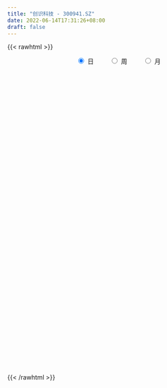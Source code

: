 ```yaml
---
title: "创识科技 - 300941.SZ"
date: 2022-06-14T17:31:26+08:00
draft: false
---
```

{{< rawhtml >}}
    <div style="text-align: center">
        <label style="padding: 1rem;"><input style="margin-right: .5rem" type="radio" name="period" value="D" checked onclick="period_change(this)">日</label>
        <label style="padding: 1rem;"><input style="margin-right: .5rem" type="radio" name="period" value="W" onclick="period_change(this)">周</label>
        <label style="padding: 1rem;"><input style="margin-right: .5rem" type="radio" name="period" value="M" onclick="period_change(this)">月</label>
    </div>
    <div id="chart" style="height: 700px;"></div> 
    <script type="text/javascript">
        const D_v = [217344.82,137489.21,182847.95,128423.47,142949.94,108726.5,95949.16,76018.41,79498.37,49048.73,64759.43,64182.97,59334.69,80464.3,102961.72,71775.09,48672.83,58876.86,46126.7,47158.89,51220.61,60587.78,45307.69,68316.44,65431.07,167919.44,129124.09,147427.22,134908.75,132706.5,107357.96,101933.13,80580.49,103938.69,89015.44,80880.32,88880.71,52003.9,75904.33,108427.84,83731.49,112549.67,99845.75,83237.36,62658.0,73821.1,86837.79,59964.25,58219.35,63751.26,101665.36,58783.24,61161.06,59823.22,87236.61,74049.4,82413.17,44775.89,47495.85,42200.69,57824.21,49708.4,47130.89,37412.9,49221.04,35198.16,40211.46,42888.97,39424.13,48589.49,28797.05,38487.11,32413.0,32586.43,40688.3,24073.49,26022.92,22235.07,40093.52,44113.48,31278.6,38757.51,24496.28,39388.54,30250.22,42390.9,41070.51,35953.32,22884.12,14209.8,20697.14,35014.24,26687.58,18000.96,16930.52,14877.82,25774.41,46154.28,23414.72,21938.97,25513.48,40938.15,30799.92,20244.82,17132.7,22499.37,17933.86,25555.21,25905.9,18449.44,17604.77,21166.31,15189.0,17373.44,19935.4,18098.6,16569.9,25177.12,18530.82,26957.54,20080.55,22881.08,31632.28,25513.48,20657.17,19659.18,81336.1,127740.83,79991.51,56128.12,88677.55,55499.64,43876.88,66112.8,31782.33,28299.84,59316.26,49073.09,37918.45,26550.15,31899.35,31052.48,21100.33,51154.89,44207.82,48776.66,34296.51,23110.07,20678.62,15056.96,16142.22,17412.7,24486.89,10941.33,12432.86,14448.11,13734.75,19012.21,13789.81,24856.89,13752.41,18625.21,11523.21,10482.05,41882.51,28025.72,16790.9,11672.76,10652.08,19835.89,10380.34,10623.35,10355.54,23346.99,10116.75,15475.2,19898.52,13609.76,22153.83,37119.27,30238.55,29576.18,28556.41,19786.23,20845.14,22028.41,18660.37,17627.15,47508.98,41963.36,24984.32,148836.64,112586.65,108387.48,72639.82,60061.98,43715.35,33757.27,65920.42,38389.66,49450.68,31305.4,39585.35,87577.47,64532.59,46082.6,151902.63,98788.46,83984.04,62905.75,47141.05,43300.15,39165.68,62357.06,41712.25,38229.61,47948.73,61215.59,49607.6,45236.58,74990.37,50696.95,52362.26,34936.35,49532.15,36132.43,78950.53,90626.97,49012.56,57287.83,41252.63,48681.7,44234.51,33569.66,31044.4,23351.4,22574.8,22208.73,78888.72,126664.11,142455.21,79080.97,59613.46,70479.4,72883.52,55756.28,70214.62,54004.21,63286.06,88135.77,32700.07,51313.88,39718.67,48704.8,41747.13,25803.87,21371.59,30444.63,30839.29,34659.82,43017.97,28909.7,29952.7,32655.48,44770.68,27862.84,30764.8,39146.43,29988.8,26657.14,61414.96,40686.03,33110.9,43919.35,99658.68,64419.31,59706.8,39333.66,32644.96,36389.5,24850.06,35206.14,18664.13,25410.33,16315.1,16891.75,18858.35,28460.65,25684.16,33327.36,25148.14,30207.39,21462.06,21479.79,23669.78,33814.6,19817.99,26937.81,30661.71,18643.69,14263.38,25222.41,19553.3,26371.99,18974.0,17760.0,24075.42,24860.6,14688.94,14529.02,13417.0,10139.31,16138.27,29289.73,23101.0,22573.2,18296.16,17419.48,64835.7,53341.2,66457.3,53274.7]
const D_histogram = [0.0,-0.6994415954,-0.0210594654,-0.1783245263,-0.2750711977,-0.6064325659,-0.7074379172,-0.8473299565,-1.1395387875,-1.2131875633,-1.1400303572,-1.0028980864,-0.8803481548,-0.5703302883,-0.1852044982,-0.2277892716,-0.2395892379,-0.2896414881,-0.3520892593,-0.2963384671,-0.1706647684,0.0602829336,0.1605372358,0.3245019172,0.4648191108,1.181785481,1.3641114218,1.5936995252,2.0248668167,2.2552194353,2.1050880318,2.0941585157,1.7240215681,1.6266756965,1.4853636145,1.2113885273,0.6297387096,0.2372117552,0.0713279815,0.3259818114,0.3585155753,0.543505612,0.709731429,0.5545598998,0.2801179776,0.1935568261,0.3322368406,0.1892517691,0.0950450593,-0.0085388386,-0.8432629261,-1.4517571224,-1.7358288829,-1.7485715283,-1.5489445806,-1.2429263783,-1.2995244661,-1.3285856863,-1.4149696817,-1.3891302277,-1.2285984174,-1.0524386532,-1.0239291422,-1.0450050654,-0.9034969273,-0.7241553382,-0.5269368311,-0.3250982359,-0.1053147181,-0.1223285849,-0.0664208182,0.0260316585,0.0043812441,0.0246574012,-0.1034908333,-0.1339201104,-0.1401294292,-0.1554021502,-0.0214002519,0.0926127616,0.2013110052,0.08673191,0.0447848812,0.153205522,0.26241073,0.3428105261,0.4588718739,0.4248674528,0.3410149355,0.3016510028,0.2724023526,0.3237964814,0.2225544913,0.138933193,0.0602122866,0.0421591325,-0.0633773372,0.060175206,0.063517139,0.1079797572,0.1718100527,0.2765889624,0.1947795301,0.1357964076,0.1213444545,0.0338147169,-0.0222552406,-0.1187963006,-0.3017426313,-0.4858101954,-0.6106845403,-0.8302804127,-0.8909872472,-0.8264707658,-0.6313582648,-0.502940519,-0.3549027741,-0.3049036971,-0.3112595119,-0.2408521403,-0.1471710164,-0.0211416598,0.1358352304,0.1460412217,0.2235685208,0.1951281006,0.6833324185,0.9308649898,0.8797107363,0.8424093836,1.0837748559,1.0679510317,0.9837715161,0.5411066265,0.1790724105,-0.0002583303,0.1172731992,0.2038454716,0.1945344313,0.2164295642,0.2402886402,0.2610275724,0.2143110915,0.2683123983,0.3386032758,0.251274412,0.1125537775,-0.0564682044,-0.1321087543,-0.2260017596,-0.2422967805,-0.2289700852,-0.370837856,-0.4319413682,-0.5250278018,-0.4655200192,-0.3436982752,-0.2037383262,-0.1945757197,-0.0498129617,0.0052638961,0.0267552172,0.0202645937,0.0271619702,0.1486027048,0.1341065365,0.0635799569,0.0374298293,-0.0132273129,-0.1805820902,-0.2976624691,-0.3049400656,-0.2480624715,-0.1540280562,-0.0642572026,0.0265781481,0.1190019785,0.1441257106,0.2396551439,0.2907965104,0.3803338513,0.4705075459,0.5578333654,0.5315876911,0.5389828192,0.4375737305,0.41268584,0.3748590666,0.4691735215,0.5152154563,0.4540229228,0.8804518743,0.8970063885,0.9166760468,0.8247732527,0.5388797272,0.2830015183,0.1097590004,0.1113760469,0.095255913,-0.0219746879,-0.110230018,-0.0835490472,0.075866669,0.0661647255,0.071436283,0.4666452324,0.5177774449,0.4853200938,0.2874703075,0.1737234388,-0.105104326,-0.1643061158,-0.2061789247,-0.2766449568,-0.287956055,-0.2239264849,-0.0619141681,-0.0459511135,0.0009071064,-0.0884910286,-0.2864836923,-0.6193667957,-0.7364987715,-0.7329194213,-0.7683458624,-0.495951081,-0.2945723513,-0.1680119752,-0.1328884628,-0.3308363803,-0.3076355905,-0.5356258846,-0.8064153707,-1.0918264048,-1.1826041525,-1.2243456695,-1.1506014568,-0.5232548275,-0.236660456,0.1562772068,0.3575124459,0.4106358003,0.4629312544,0.4292246588,0.4087726806,0.4497375517,0.3358481867,0.1301039894,-0.2758865129,-0.5059546582,-0.548726689,-0.5165610222,-0.4232566259,-0.4066008766,-0.4104918152,-0.4012325675,-0.4649885423,-0.507565737,-0.4275423489,-0.2847447961,-0.2804696449,-0.3689842811,-0.3231909302,-0.181478171,-0.0747285528,0.0659461335,0.1527129675,0.1842022868,0.1343018098,0.192050826,0.230206298,0.2293053441,0.3227882067,0.5399922215,0.5681310106,0.6000800329,0.5043775603,0.3663562687,0.0875952807,-0.0658540469,-0.3144466335,-0.4264063313,-0.5652252342,-0.591698203,-0.5526766797,-0.5238063428,-0.5686266901,-0.6413112961,-0.7332086972,-0.7987509296,-0.6950991024,-0.6302860822,-0.4686094386,-0.2791549192,-0.1122175124,0.0455129456,0.217180214,0.336396418,0.4329518542,0.4850048677,0.5474501537,0.5544519826,0.5557046496,0.5290472643,0.5329512651,0.5782037285,0.4580586232,0.4201037116,0.3785366348,0.351976192,0.3226482013,0.3249346149,0.3646829979,0.4262733087,0.4928862511,0.4961287999,0.4787729084,-0.2089970195,-0.6263080407,-0.8074010313,-0.8635652511]
const D_fast = [0.0,-0.8743019943,-0.2011847306,-0.4030309232,-0.5685453939,-1.0515149036,-1.3293797342,-1.6811042626,-2.2581977905,-2.6351434571,-2.8469938403,-2.9605860911,-3.0581231982,-2.8906879038,-2.5518632383,-2.6513953296,-2.7230926053,-2.8455552276,-2.9960253136,-3.0143591382,-2.9313516316,-2.6853331962,-2.544944585,-2.2998544243,-2.0433324531,-1.0309197126,-0.5075659164,0.1204470683,1.0578310641,1.8519885415,2.2281291459,2.7407392587,2.8016077032,3.1109307556,3.3409595773,3.3698316219,2.9456164816,2.612392466,2.4643406877,2.8004899704,2.9226526281,3.2435190679,3.5871777422,3.5706461879,3.3662337601,3.3280618151,3.5498010397,3.4541289105,3.3836834655,3.277964858,2.2324250389,1.260991562,0.5429625808,0.0930770533,-0.0945321441,-0.0992455364,-0.4807247408,-0.8419323825,-1.2820587983,-1.6035019013,-1.7501196953,-1.8370695945,-2.064542369,-2.3468695586,-2.4312356523,-2.4329328978,-2.3674485984,-2.2468845621,-2.0534297239,-2.101025737,-2.0617231747,-1.9627627835,-1.9833178869,-1.9568773794,-2.1108983222,-2.174807627,-2.2160493031,-2.2701725616,-2.1415207263,-2.0043545223,-1.8453285275,-1.9382246452,-1.9689754537,-1.8222534324,-1.6474455418,-1.4813431143,-1.2505637979,-1.1783513558,-1.1769501393,-1.1409013213,-1.1020493834,-0.9697061341,-1.0153095015,-1.0641975015,-1.1278653362,-1.1353787072,-1.2567595112,-1.1181631666,-1.0989419488,-1.0274843913,-0.9207015826,-0.7467754323,-0.779889982,-0.8049240027,-0.7890398422,-0.8681159006,-0.9297496682,-1.0559898034,-1.3143717919,-1.6198919049,-1.8974373848,-2.3246033604,-2.6080570067,-2.7501582167,-2.7128852819,-2.7102026659,-2.6508906145,-2.6771174618,-2.7612881545,-2.751093818,-2.6942054482,-2.5734615066,-2.3825258087,-2.335809512,-2.2023900828,-2.1820484778,-1.5230110553,-1.0427622365,-0.8739888059,-0.7006878127,-0.1883786264,0.0627853073,0.2245486707,-0.0828395622,-0.4001056756,-0.579500999,-0.4326511697,-0.2951175294,-0.2557949619,-0.1797924379,-0.0958612019,-0.0098653765,-0.0030040845,0.1180753218,0.2730170183,0.2485067575,0.1379245673,-0.0452144656,-0.1538822041,-0.3042756493,-0.3811448653,-0.4250606914,-0.6596379261,-0.8287267804,-1.0530701645,-1.1099423866,-1.0740452115,-0.985019844,-1.0245011675,-0.8921916498,-0.835798818,-0.8076186926,-0.8090431677,-0.7953552986,-0.6367638879,-0.617733422,-0.6723650123,-0.6891576827,-0.7431216531,-0.955621953,-1.1471179491,-1.2306305621,-1.2357685857,-1.1802411845,-1.1065346316,-1.0090547439,-0.8868804189,-0.8257252591,-0.6702820399,-0.5464415457,-0.361820742,-0.1540201609,0.0727639999,0.1794152484,0.3215560813,0.3295404252,0.4078239947,0.4637119879,0.6753198232,0.8501656221,0.9024788193,1.5490207394,1.7898268507,2.0386655207,2.1529560398,2.001782446,1.8166546168,1.6708518489,1.7003129072,1.7080067516,1.5852824787,1.469469644,1.4752633531,1.6536457365,1.6604849744,1.6836156027,2.1954858602,2.3760624338,2.4649351063,2.3389528968,2.2686368878,1.9635330415,1.8632547227,1.7698371827,1.6302099113,1.5469097995,1.5549577483,1.7014915231,1.7059667993,1.7530517958,1.6415309036,1.3719173169,0.8841925145,0.5829358458,0.4032853408,0.1757724341,0.3241794452,0.4519150871,0.5364724693,0.538373866,0.2577168535,0.2040087457,-0.1578880196,-0.6302813483,-1.1886489837,-1.5750777694,-1.9229057039,-2.1368118553,-1.6402789329,-1.4128496754,-0.9808427109,-0.6902293603,-0.5344470558,-0.3664187882,-0.2928192191,-0.2110780271,-0.0576787681,-0.0876060864,-0.2608242863,-0.7357864169,-1.0923432267,-1.2722969298,-1.3692715185,-1.3817812787,-1.4667757486,-1.573289641,-1.6643385351,-1.8443416455,-2.0138102745,-2.0406724735,-1.9690611198,-2.0349033798,-2.2156640863,-2.2506684679,-2.1543252515,-2.0662577715,-1.9090965518,-1.784151476,-1.706611585,-1.7229366095,-1.6171748868,-1.5214678404,-1.4650424582,-1.2908625439,-0.9386604738,-0.768488932,-0.5865199014,-0.556127984,-0.6025602084,-0.8594223762,-1.0293352156,-1.3565394605,-1.5751007412,-1.8552259527,-2.0296234722,-2.1287711188,-2.2308523677,-2.4178293875,-2.6508418174,-2.9260413928,-3.1912713577,-3.2613943061,-3.3541528064,-3.3096285225,-3.1899627329,-3.0510797041,-2.8819710098,-2.6560086879,-2.4526933794,-2.2478999796,-2.0745957492,-1.8752879248,-1.7296731002,-1.5894942708,-1.48388984,-1.3467480229,-1.1569446275,-1.1625750769,-1.0955040606,-1.0424369787,-0.9810033736,-0.929669314,-0.8461492466,-0.7152301141,-0.5470714762,-0.357236971,-0.2299622222,-0.1276248866,-0.8676440694,-1.4415321008,-1.8244753492,-2.0965308818]
const D_slow = [0.0,-0.1748603989,-0.1801252652,-0.2247063968,-0.2934741962,-0.4450823377,-0.621941817,-0.8337743061,-1.118659003,-1.4219558938,-1.7069634831,-1.9576880047,-2.1777750434,-2.3203576155,-2.36665874,-2.4236060579,-2.4835033674,-2.5559137395,-2.6439360543,-2.7180206711,-2.7606868632,-2.7456161298,-2.7054818208,-2.6243563415,-2.5081515638,-2.2127051936,-1.8716773381,-1.4732524569,-0.9670357527,-0.4032308938,0.1230411141,0.646580743,1.0775861351,1.4842550592,1.8555959628,2.1584430946,2.315877772,2.3751807108,2.3930127062,2.474508159,2.5641370529,2.7000134559,2.8774463131,3.0160862881,3.0861157825,3.134504989,3.2175641991,3.2648771414,3.2886384062,3.2865036966,3.075687965,2.7127486844,2.2787914637,1.8416485816,1.4544124365,1.1436808419,0.8187997254,0.4866533038,0.1329108834,-0.2143716736,-0.5215212779,-0.7846309412,-1.0406132268,-1.3018644931,-1.527738725,-1.7087775595,-1.8405117673,-1.9217863263,-1.9481150058,-1.978697152,-1.9953023566,-1.988794442,-1.9876991309,-1.9815347806,-2.0074074889,-2.0408875166,-2.0759198739,-2.1147704114,-2.1201204744,-2.096967284,-2.0466395327,-2.0249565552,-2.0137603349,-1.9754589544,-1.9098562719,-1.8241536404,-1.7094356719,-1.6032188087,-1.5179650748,-1.4425523241,-1.3744517359,-1.2935026156,-1.2378639928,-1.2031306945,-1.1880776229,-1.1775378397,-1.193382174,-1.1783383725,-1.1624590878,-1.1354641485,-1.0925116353,-1.0233643947,-0.9746695122,-0.9407204103,-0.9103842967,-0.9019306174,-0.9074944276,-0.9371935028,-1.0126291606,-1.1340817094,-1.2867528445,-1.4943229477,-1.7170697595,-1.9236874509,-2.0815270171,-2.2072621469,-2.2959878404,-2.3722137647,-2.4500286427,-2.5102416777,-2.5470344318,-2.5523198468,-2.5183610392,-2.4818507337,-2.4259586036,-2.3771765784,-2.2063434738,-1.9736272263,-1.7536995422,-1.5430971963,-1.2721534823,-1.0051657244,-0.7592228454,-0.6239461888,-0.5791780861,-0.5792426687,-0.5499243689,-0.498963001,-0.4503293932,-0.3962220021,-0.3361498421,-0.270892949,-0.2173151761,-0.1502370765,-0.0655862575,-0.0027676545,0.0253707899,0.0112537388,-0.0217734498,-0.0782738897,-0.1388480848,-0.1960906061,-0.2888000701,-0.3967854122,-0.5280423626,-0.6444223674,-0.7303469362,-0.7812815178,-0.8299254477,-0.8423786881,-0.8410627141,-0.8343739098,-0.8293077614,-0.8225172688,-0.7853665926,-0.7518399585,-0.7359449693,-0.726587512,-0.7298943402,-0.7750398627,-0.84945548,-0.9256904964,-0.9877061143,-1.0262131283,-1.042277429,-1.035632892,-1.0058823973,-0.9698509697,-0.9099371837,-0.8372380561,-0.7421545933,-0.6245277068,-0.4850693655,-0.3521724427,-0.2174267379,-0.1080333053,-0.0048618453,0.0888529214,0.2061463017,0.3349501658,0.4484558965,0.6685688651,0.8928204622,1.1219894739,1.3281827871,1.4629027189,1.5336530985,1.5610928485,1.5889368603,1.6127508385,1.6072571666,1.579699662,1.5588124003,1.5777790675,1.5943202489,1.6121793197,1.7288406278,1.858284989,1.9796150124,2.0514825893,2.094913449,2.0686373675,2.0275608385,1.9760161074,1.9068548682,1.8348658544,1.7788842332,1.7634056912,1.7519179128,1.7521446894,1.7300219322,1.6584010092,1.5035593102,1.3194346174,1.136204762,0.9441182964,0.8201305262,0.7464874384,0.7044844446,0.6712623289,0.5885532338,0.5116443362,0.377737865,0.1761340223,-0.0968225789,-0.392473617,-0.6985600344,-0.9862103986,-1.1170241054,-1.1761892194,-1.1371199177,-1.0477418062,-0.9450828562,-0.8293500426,-0.7220438779,-0.6198507077,-0.5074163198,-0.4234542731,-0.3909282757,-0.459899904,-0.5863885685,-0.7235702408,-0.8527104963,-0.9585246528,-1.0601748719,-1.1627978257,-1.2631059676,-1.3793531032,-1.5062445374,-1.6131301247,-1.6843163237,-1.7544337349,-1.8466798052,-1.9274775377,-1.9728470805,-1.9915292187,-1.9750426853,-1.9368644435,-1.8908138718,-1.8572384193,-1.8092257128,-1.7516741383,-1.6943478023,-1.6136507506,-1.4786526952,-1.3366199426,-1.1865999344,-1.0605055443,-0.9689164771,-0.9470176569,-0.9634811687,-1.042092827,-1.1486944099,-1.2900007184,-1.4379252692,-1.5760944391,-1.7070460248,-1.8492026974,-2.0095305214,-2.1928326957,-2.3925204281,-2.5662952037,-2.7238667242,-2.8410190839,-2.9108078137,-2.9388621918,-2.9274839554,-2.8731889019,-2.7890897974,-2.6808518338,-2.5596006169,-2.4227380785,-2.2841250828,-2.1451989204,-2.0129371043,-1.8796992881,-1.7351483559,-1.6206337001,-1.5156077722,-1.4209736135,-1.3329795655,-1.2523175152,-1.1710838615,-1.079913112,-0.9733447848,-0.8501232221,-0.7260910221,-0.606397795,-0.6586470499,-0.8152240601,-1.0170743179,-1.2329656307]
const D_data = [['2021-02-09', 90.0, 59.56, 58.33, 92.0],['2021-02-10', 54.18, 48.6, 48.52, 58.64],['2021-02-18', 55.0, 65.5, 54.0, 75.0],['2021-02-19', 60.0, 56.33, 54.4, 61.0],['2021-02-22', 59.0, 56.18, 56.0, 66.33],['2021-02-23', 50.2, 51.67, 49.11, 52.88],['2021-02-24', 50.0, 52.78, 49.54, 55.88],['2021-02-25', 51.9, 50.91, 50.9, 54.28],['2021-02-26', 48.85, 46.89, 46.6, 49.34],['2021-03-01', 46.99, 47.51, 46.0, 47.94],['2021-03-02', 48.5, 48.18, 46.61, 48.88],['2021-03-03', 47.37, 48.43, 46.16, 49.77],['2021-03-04', 47.9, 47.9, 47.2, 49.36],['2021-03-05', 47.0, 50.52, 47.0, 51.69],['2021-03-08', 50.43, 52.71, 50.0, 58.0],['2021-03-09', 51.85, 47.77, 47.44, 51.89],['2021-03-10', 48.85, 47.47, 47.31, 49.58],['2021-03-11', 47.5, 46.25, 44.6, 47.5],['2021-03-12', 46.26, 45.16, 44.8, 46.95],['2021-03-15', 45.54, 45.98, 45.33, 47.55],['2021-03-16', 45.07, 46.77, 44.38, 46.89],['2021-03-17', 46.04, 48.62, 45.67, 49.13],['2021-03-18', 48.29, 47.58, 47.08, 48.69],['2021-03-19', 47.12, 48.91, 47.1, 51.46],['2021-03-22', 47.5, 49.39, 46.7, 49.97],['2021-03-23', 49.11, 59.27, 49.11, 59.27],['2021-03-24', 55.5, 55.74, 54.55, 58.5],['2021-03-25', 54.54, 58.4, 54.28, 65.68],['2021-03-26', 56.6, 64.0, 56.6, 66.33],['2021-03-29', 68.0, 64.9, 64.0, 71.47],['2021-03-30', 64.51, 62.08, 60.88, 66.74],['2021-03-31', 61.03, 65.13, 60.51, 67.89],['2021-04-01', 63.5, 61.25, 60.16, 63.5],['2021-04-02', 63.32, 64.93, 61.21, 68.5],['2021-04-06', 65.01, 65.22, 63.98, 68.53],['2021-04-07', 63.5, 63.8, 61.02, 64.08],['2021-04-08', 63.01, 58.68, 58.6, 63.03],['2021-04-09', 58.32, 59.09, 57.53, 60.43],['2021-04-12', 60.01, 60.88, 58.88, 63.98],['2021-04-13', 59.5, 66.9, 58.9, 67.0],['2021-04-14', 67.77, 65.53, 64.03, 67.83],['2021-04-15', 64.41, 68.77, 64.4, 75.5],['2021-04-16', 67.8, 70.39, 67.61, 73.88],['2021-04-19', 67.8, 67.32, 64.7, 69.2],['2021-04-20', 66.66, 65.43, 64.8, 67.4],['2021-04-21', 65.4, 67.44, 65.02, 69.67],['2021-04-22', 66.51, 71.07, 65.67, 74.0],['2021-04-23', 69.5, 68.2, 67.42, 69.98],['2021-04-26', 67.59, 68.75, 65.3, 70.39],['2021-04-27', 68.16, 68.6, 66.4, 72.31],['2021-04-28', 66.0, 57.0, 57.0, 66.92],['2021-04-29', 56.98, 55.41, 55.3, 58.9],['2021-04-30', 54.63, 56.13, 52.9, 56.67],['2021-05-06', 56.15, 57.62, 55.07, 58.87],['2021-05-07', 57.68, 59.7, 56.08, 62.5],['2021-05-10', 60.99, 61.47, 60.38, 63.0],['2021-05-11', 61.0, 56.72, 56.15, 63.6],['2021-05-12', 54.03, 55.87, 54.01, 56.54],['2021-05-13', 55.06, 53.78, 53.68, 56.95],['2021-05-14', 53.46, 53.89, 52.5, 54.8],['2021-05-17', 53.0, 54.98, 51.43, 55.69],['2021-05-18', 54.28, 55.08, 53.8, 56.33],['2021-05-19', 54.9, 52.82, 52.75, 55.84],['2021-05-20', 51.5, 51.22, 51.2, 53.1],['2021-05-21', 51.7, 52.6, 51.58, 54.95],['2021-05-24', 52.0, 53.06, 51.53, 54.0],['2021-05-25', 53.12, 53.55, 51.84, 53.85],['2021-05-26', 53.58, 54.08, 52.89, 55.17],['2021-05-27', 54.2, 55.0, 53.55, 55.12],['2021-05-28', 54.8, 52.21, 52.0, 54.8],['2021-05-31', 51.6, 52.87, 51.6, 53.34],['2021-06-01', 52.69, 53.43, 52.53, 54.95],['2021-06-02', 53.34, 51.92, 51.6, 53.76],['2021-06-03', 51.98, 52.17, 51.96, 53.68],['2021-06-04', 51.78, 49.7, 49.56, 51.8],['2021-06-07', 49.57, 50.11, 49.23, 50.8],['2021-06-08', 50.5, 49.91, 49.7, 51.3],['2021-06-09', 50.01, 49.32, 49.0, 50.4],['2021-06-10', 49.45, 51.14, 49.45, 51.46],['2021-06-11', 50.72, 51.29, 50.49, 53.16],['2021-06-15', 51.61, 51.65, 51.51, 52.98],['2021-06-16', 51.65, 48.66, 48.27, 51.99],['2021-06-17', 48.4, 48.91, 47.87, 49.19],['2021-06-18', 49.2, 50.77, 48.32, 51.99],['2021-06-21', 50.47, 51.26, 50.05, 51.66],['2021-06-22', 50.89, 51.39, 50.89, 53.79],['2021-06-23', 51.1, 52.44, 50.08, 52.48],['2021-06-24', 52.3, 50.9, 50.81, 53.18],['2021-06-25', 50.66, 50.04, 49.7, 51.13],['2021-06-28', 50.04, 50.31, 49.58, 50.6],['2021-06-29', 50.2, 50.28, 50.06, 51.45],['2021-06-30', 50.0, 51.4, 49.03, 51.99],['2021-07-01', 51.1, 49.39, 49.38, 51.6],['2021-07-02', 49.35, 49.08, 48.6, 49.65],['2021-07-05', 48.65, 48.61, 48.03, 49.48],['2021-07-06', 48.5, 48.98, 48.44, 49.25],['2021-07-07', 48.43, 47.37, 46.41, 48.68],['2021-07-08', 47.27, 50.12, 46.91, 51.65],['2021-07-09', 48.8, 48.84, 48.66, 49.67],['2021-07-12', 49.08, 49.39, 48.6, 50.18],['2021-07-13', 49.39, 49.88, 49.35, 50.99],['2021-07-14', 50.15, 50.88, 50.07, 52.18],['2021-07-15', 50.36, 48.65, 48.02, 50.36],['2021-07-16', 49.0, 48.55, 48.5, 50.53],['2021-07-19', 49.49, 48.88, 48.27, 49.88],['2021-07-20', 48.0, 47.62, 47.01, 48.38],['2021-07-21', 47.5, 47.5, 47.2, 47.98],['2021-07-22', 47.2, 46.39, 46.38, 47.67],['2021-07-23', 46.42, 44.24, 44.18, 46.5],['2021-07-26', 44.5, 42.76, 42.3, 44.76],['2021-07-27', 43.1, 42.05, 42.0, 43.7],['2021-07-28', 41.72, 39.15, 38.01, 42.3],['2021-07-29', 39.5, 39.46, 39.38, 40.28],['2021-07-30', 39.05, 40.09, 38.76, 40.5],['2021-08-02', 39.8, 41.56, 39.33, 41.65],['2021-08-03', 41.4, 40.84, 40.7, 41.97],['2021-08-04', 40.63, 41.17, 40.31, 41.24],['2021-08-05', 41.29, 39.88, 39.75, 42.35],['2021-08-06', 39.4, 38.7, 38.66, 39.78],['2021-08-09', 37.99, 39.26, 36.57, 39.55],['2021-08-10', 39.13, 39.48, 38.9, 39.89],['2021-08-11', 39.2, 40.05, 38.9, 40.44],['2021-08-12', 40.0, 40.89, 39.91, 42.05],['2021-08-13', 40.67, 39.26, 39.08, 40.85],['2021-08-16', 39.3, 40.14, 38.87, 40.64],['2021-08-17', 40.09, 38.77, 38.72, 40.09],['2021-08-18', 39.11, 46.52, 38.11, 46.52],['2021-08-19', 47.88, 45.85, 45.8, 52.88],['2021-08-20', 44.98, 43.1, 42.26, 46.38],['2021-08-23', 43.61, 43.49, 42.8, 44.87],['2021-08-24', 43.03, 48.11, 42.6, 48.88],['2021-08-25', 46.05, 46.2, 45.31, 47.37],['2021-08-26', 46.0, 45.77, 45.22, 47.6],['2021-08-27', 43.03, 40.36, 40.32, 43.48],['2021-08-30', 40.5, 39.39, 39.23, 40.97],['2021-08-31', 39.22, 40.2, 39.22, 40.4],['2021-09-01', 40.0, 43.72, 39.38, 46.97],['2021-09-02', 43.5, 43.94, 42.25, 45.32],['2021-09-03', 44.08, 43.04, 43.0, 45.85],['2021-09-06', 43.05, 43.57, 43.05, 44.7],['2021-09-07', 43.18, 43.85, 43.11, 45.35],['2021-09-08', 43.08, 44.09, 43.01, 44.58],['2021-09-09', 43.71, 43.33, 43.15, 44.44],['2021-09-10', 43.33, 44.78, 42.68, 47.9],['2021-09-13', 44.0, 45.55, 43.5, 46.41],['2021-09-14', 45.55, 43.76, 43.6, 47.28],['2021-09-15', 42.8, 42.65, 41.76, 43.39],['2021-09-16', 42.43, 41.46, 41.35, 43.17],['2021-09-17', 41.6, 41.89, 40.7, 42.89],['2021-09-22', 41.18, 41.05, 40.74, 41.7],['2021-09-23', 41.49, 41.52, 41.09, 42.08],['2021-09-24', 41.53, 41.67, 41.39, 42.66],['2021-09-27', 41.98, 39.1, 38.86, 42.0],['2021-09-28', 38.85, 39.19, 38.6, 39.79],['2021-09-29', 38.21, 37.92, 37.85, 38.9],['2021-09-30', 38.5, 39.26, 38.3, 40.39],['2021-10-08', 39.8, 40.11, 39.66, 40.53],['2021-10-11', 40.2, 40.72, 39.6, 41.88],['2021-10-12', 40.0, 39.21, 38.8, 40.03],['2021-10-13', 39.25, 41.11, 39.01, 41.48],['2021-10-14', 40.95, 40.39, 40.09, 41.0],['2021-10-15', 40.38, 40.07, 40.02, 41.67],['2021-10-18', 39.91, 39.66, 39.0, 39.95],['2021-10-19', 39.52, 39.73, 39.52, 40.18],['2021-10-20', 40.48, 41.47, 40.28, 44.94],['2021-10-21', 40.45, 40.06, 39.95, 41.8],['2021-10-22', 39.69, 39.1, 39.06, 39.95],['2021-10-25', 39.11, 39.33, 38.3, 39.74],['2021-10-26', 39.1, 38.72, 38.65, 39.47],['2021-10-27', 37.91, 36.48, 36.48, 37.91],['2021-10-28', 36.59, 36.03, 35.71, 37.08],['2021-10-29', 36.69, 36.7, 36.03, 37.34],['2021-11-01', 36.61, 37.28, 36.3, 37.33],['2021-11-02', 38.74, 37.85, 37.56, 39.33],['2021-11-03', 37.51, 38.06, 37.0, 38.5],['2021-11-04', 38.01, 38.4, 38.01, 39.03],['2021-11-05', 38.31, 38.83, 38.0, 39.88],['2021-11-08', 38.35, 38.27, 37.83, 38.68],['2021-11-09', 38.39, 39.5, 38.39, 39.95],['2021-11-10', 41.26, 39.43, 39.29, 42.72],['2021-11-11', 38.83, 40.45, 38.83, 40.88],['2021-11-12', 40.45, 41.19, 40.04, 41.66],['2021-11-15', 41.4, 41.97, 40.9, 42.45],['2021-11-16', 41.99, 41.09, 41.02, 42.49],['2021-11-17', 41.15, 41.85, 41.07, 42.5],['2021-11-18', 41.65, 40.6, 40.46, 41.87],['2021-11-19', 40.8, 41.55, 40.6, 41.84],['2021-11-22', 41.94, 41.54, 40.55, 41.97],['2021-11-23', 41.25, 43.71, 41.0, 44.03],['2021-11-24', 43.6, 43.92, 42.73, 44.39],['2021-11-25', 43.49, 42.98, 42.9, 44.21],['2021-11-26', 43.43, 50.7, 42.02, 51.58],['2021-11-29', 47.0, 47.59, 46.52, 48.79],['2021-11-30', 47.02, 48.6, 47.0, 52.0],['2021-12-01', 47.73, 47.88, 47.0, 49.99],['2021-12-02', 47.29, 45.17, 45.02, 47.88],['2021-12-03', 45.92, 44.62, 44.55, 46.9],['2021-12-06', 43.88, 44.87, 43.77, 45.35],['2021-12-07', 44.88, 46.91, 44.15, 49.31],['2021-12-08', 46.46, 46.96, 46.02, 47.43],['2021-12-09', 46.5, 45.59, 45.4, 48.8],['2021-12-10', 44.8, 45.57, 44.65, 46.48],['2021-12-13', 45.77, 46.99, 44.88, 47.5],['2021-12-14', 46.53, 49.38, 46.35, 52.04],['2021-12-15', 49.5, 47.95, 47.91, 50.9],['2021-12-16', 48.58, 48.41, 46.93, 49.1],['2021-12-17', 48.39, 54.84, 48.2, 58.09],['2021-12-20', 52.69, 52.39, 51.03, 54.03],['2021-12-21', 51.82, 52.07, 51.51, 54.9],['2021-12-22', 52.15, 49.97, 49.68, 53.6],['2021-12-23', 49.96, 50.66, 49.5, 51.68],['2021-12-24', 50.18, 47.85, 47.82, 50.43],['2021-12-27', 48.18, 49.87, 47.36, 50.26],['2021-12-28', 50.48, 49.95, 49.84, 53.98],['2021-12-29', 49.07, 49.37, 49.07, 51.8],['2021-12-30', 49.22, 49.93, 48.98, 50.4],['2021-12-31', 50.24, 51.07, 49.37, 52.87],['2022-01-04', 51.06, 53.05, 50.58, 53.88],['2022-01-05', 53.45, 51.91, 51.8, 55.0],['2022-01-06', 51.0, 52.7, 50.55, 53.8],['2022-01-07', 55.9, 51.09, 51.06, 57.37],['2022-01-10', 50.05, 49.04, 46.5, 50.84],['2022-01-11', 48.59, 45.77, 45.58, 48.65],['2022-01-12', 46.0, 46.91, 45.71, 47.4],['2022-01-13', 46.9, 47.7, 46.0, 49.28],['2022-01-14', 46.57, 46.67, 46.55, 48.25],['2022-01-17', 47.89, 50.79, 47.5, 52.49],['2022-01-18', 51.0, 50.98, 50.51, 54.85],['2022-01-19', 49.85, 50.85, 49.25, 52.0],['2022-01-20', 50.99, 50.12, 47.61, 51.2],['2022-01-21', 48.5, 46.66, 46.66, 49.8],['2022-01-24', 45.97, 48.78, 45.8, 50.65],['2022-01-25', 48.94, 44.8, 44.32, 49.2],['2022-01-26', 44.84, 42.41, 42.15, 46.19],['2022-01-27', 43.14, 39.96, 39.55, 43.2],['2022-01-28', 40.37, 40.43, 40.01, 41.25],['2022-02-07', 41.41, 39.64, 39.3, 41.9],['2022-02-08', 39.33, 40.1, 38.5, 40.39],['2022-02-09', 40.51, 48.12, 40.51, 48.12],['2022-02-10', 48.12, 45.86, 45.85, 48.87],['2022-02-11', 45.0, 48.84, 44.67, 51.98],['2022-02-14', 46.84, 48.1, 46.5, 49.77],['2022-02-15', 48.81, 47.1, 46.3, 49.48],['2022-02-16', 49.5, 47.6, 47.2, 50.8],['2022-02-17', 46.19, 46.82, 46.19, 49.48],['2022-02-18', 45.0, 47.08, 44.78, 47.58],['2022-02-21', 47.34, 48.17, 46.8, 49.28],['2022-02-22', 47.33, 46.28, 45.82, 48.06],['2022-02-23', 45.6, 44.39, 43.6, 46.54],['2022-02-24', 42.4, 40.1, 38.91, 42.91],['2022-02-25', 40.43, 40.19, 39.92, 40.73],['2022-02-28', 42.19, 41.28, 40.48, 42.86],['2022-03-01', 41.05, 41.65, 40.61, 42.18],['2022-03-02', 41.65, 42.25, 41.01, 43.15],['2022-03-03', 42.0, 41.11, 40.65, 42.2],['2022-03-04', 40.9, 40.4, 40.1, 41.27],['2022-03-07', 40.18, 40.08, 39.59, 40.8],['2022-03-08', 40.1, 38.48, 38.02, 40.74],['2022-03-09', 38.47, 37.86, 36.09, 38.59],['2022-03-10', 39.0, 38.9, 38.42, 39.89],['2022-03-11', 38.01, 39.77, 37.66, 39.94],['2022-03-14', 38.91, 37.96, 37.87, 39.6],['2022-03-15', 37.98, 36.05, 36.05, 38.58],['2022-03-16', 36.7, 37.07, 35.11, 37.11],['2022-03-17', 37.16, 38.3, 37.0, 38.98],['2022-03-18', 37.84, 38.15, 37.65, 38.5],['2022-03-21', 38.3, 38.96, 37.6, 39.28],['2022-03-22', 38.7, 38.71, 38.24, 40.08],['2022-03-23', 38.58, 38.2, 37.46, 38.68],['2022-03-24', 37.77, 36.99, 36.87, 38.09],['2022-03-25', 38.56, 38.23, 38.1, 40.99],['2022-03-28', 37.52, 38.16, 37.23, 39.98],['2022-03-29', 38.31, 37.71, 36.85, 38.59],['2022-03-30', 37.97, 39.13, 37.51, 39.6],['2022-03-31', 38.88, 41.65, 38.82, 43.01],['2022-04-01', 41.72, 40.19, 39.92, 41.72],['2022-04-06', 40.88, 40.69, 40.29, 41.76],['2022-04-07', 40.0, 39.2, 39.02, 40.69],['2022-04-08', 39.02, 38.24, 37.65, 39.37],['2022-04-11', 37.72, 35.39, 35.21, 38.15],['2022-04-12', 35.14, 35.66, 34.68, 35.82],['2022-04-13', 35.19, 33.08, 32.94, 35.22],['2022-04-14', 33.3, 33.36, 33.18, 33.89],['2022-04-15', 33.28, 31.77, 31.51, 33.5],['2022-04-18', 31.95, 32.07, 30.81, 32.48],['2022-04-19', 31.98, 32.25, 31.59, 32.56],['2022-04-20', 32.69, 31.64, 31.56, 33.27],['2022-04-21', 31.18, 29.98, 29.0, 31.71],['2022-04-22', 29.75, 28.55, 28.4, 30.2],['2022-04-25', 28.55, 27.01, 26.66, 29.78],['2022-04-26', 27.1, 25.97, 25.86, 27.81],['2022-04-27', 25.5, 27.24, 25.15, 27.49],['2022-04-28', 26.95, 26.3, 26.18, 27.13],['2022-04-29', 26.7, 27.29, 26.51, 27.5],['2022-05-05', 27.29, 27.88, 26.9, 28.28],['2022-05-06', 27.17, 27.99, 26.98, 29.0],['2022-05-09', 27.66, 28.31, 27.66, 28.94],['2022-05-10', 28.0, 29.07, 27.9, 29.55],['2022-05-11', 28.8, 29.02, 28.8, 29.79],['2022-05-12', 29.0, 29.24, 28.8, 29.66],['2022-05-13', 29.36, 29.08, 28.83, 29.66],['2022-05-16', 29.3, 29.58, 28.81, 30.5],['2022-05-17', 29.55, 29.18, 28.58, 29.57],['2022-05-18', 29.65, 29.26, 29.22, 30.34],['2022-05-19', 28.58, 28.98, 28.53, 29.34],['2022-05-20', 29.25, 29.45, 29.02, 29.55],['2022-05-23', 29.35, 30.29, 29.35, 30.38],['2022-05-24', 30.51, 28.19, 28.19, 30.51],['2022-05-25', 28.38, 28.92, 28.21, 29.1],['2022-05-26', 29.38, 28.77, 28.21, 29.5],['2022-05-27', 28.85, 28.87, 28.61, 29.48],['2022-05-30', 28.99, 28.77, 28.55, 29.33],['2022-05-31', 28.86, 29.18, 28.1, 29.21],['2022-06-01', 29.79, 29.88, 29.57, 30.5],['2022-06-02', 29.98, 30.6, 29.59, 30.7],['2022-06-06', 30.7, 31.25, 30.6, 31.55],['2022-06-07', 31.53, 30.93, 30.54, 31.66],['2022-06-08', 31.03, 30.93, 30.07, 31.3],['2022-06-09', 20.58, 20.63, 19.85, 22.47],['2022-06-10', 20.25, 20.58, 20.03, 21.18],['2022-06-13', 20.33, 21.21, 20.21, 21.76],['2022-06-14', 20.82, 21.3, 20.3, 21.3]]
const W_v = [354834.03,311271.42,503142.38,317790.12,328413.2,272591.41,644810.5699999999,526516.77,310780.3700000001,480459.08,366518.5,343580.27,147059.83,290935.0,241297.44,206312.21,172971.89,156538.48,133920.93,172549.07,114609.72,127151.75,139435.34,109027.04,89782.96,98311.84,127064.93,329384.79,310294.99,206389.97,161757.2,171069.68,48611.88,62309.19,13734.75,90036.53,108704.39,63164.42,79193.0,132697.59,109876.56,280920.45,397391.28,218823.43,389680.64,336119.45,229413.33,231050.14,223660.14,317130.52,180881.67,392791.5699999999,337813.63,308340.73,207288.35,160333.3,164151.4,187972.13,281794.27,131685.42,140520.16,106210.01,131624.74,57484.38,110324.58,107881.7,91570.98,78668.31,176465.74,119732.0]
const W_histogram = [0.0,0.4933105413,0.1730847769,0.1934393515,-0.1479656211,-0.1165012957,0.8709787078,1.5002622273,1.4365820632,2.0324644031,2.1449779235,1.3132197304,0.9283276285,0.2429736822,-0.3068744865,-0.684830983,-1.0689685843,-1.1727544373,-1.2273629458,-1.2588896804,-1.2861053211,-1.2603121507,-1.2029645819,-1.3826507908,-1.6881235644,-1.8764392051,-1.8527299786,-1.483825866,-1.3344371382,-0.9815344147,-0.5773242939,-0.4563049975,-0.3476950813,-0.3915248517,-0.3196652872,-0.2351300248,-0.2058958771,-0.3036458801,-0.1860767844,0.0753891539,0.2855332142,1.0128000936,1.05181361,1.1036389798,1.6892253461,1.5371400594,1.5787439281,1.5317526626,1.1448534416,0.8440149406,0.2140185331,0.3445405863,0.2950877764,-0.192634573,-0.4759441014,-0.6688021448,-0.8565121642,-0.9207132396,-0.7820600754,-0.7712748243,-1.1278980336,-1.486132855,-1.6981287238,-1.6783986766,-1.4857472971,-1.2373736797,-1.0249011542,-0.6963141379,-1.0604443919,-1.1518494243]
const W_fast = [0.0,0.6166381766,0.3396836065,0.4083980189,0.030001641,0.0323406425,1.2375653229,2.2419143993,2.537379751,3.6413781917,4.2901361929,3.7866829324,3.6338727376,3.009262212,2.3826954216,1.8335311794,1.182151432,0.7851769697,0.4237277246,0.07747857,-0.271263401,-0.5605482682,-0.803941845,-1.3292907516,-2.0567944163,-2.7142198582,-3.1536931263,-3.1557454802,-3.3399660369,-3.2324469171,-2.9725678698,-2.9656248228,-2.9439386769,-3.0856496603,-3.0937064175,-3.0679536613,-3.0901934829,-3.2638549559,-3.1928050563,-2.9124918295,-2.6309644657,-1.6504975629,-1.348530644,-1.0207955292,-0.0129028264,0.2192969017,0.6555867525,0.9915336526,0.890847792,0.8010130261,0.224521252,0.4411784517,0.4654975859,-0.0703834067,-0.4726789605,-0.8327375401,-1.2345756005,-1.5289549858,-1.5858168405,-1.7678502954,-2.4064480132,-3.1362160483,-3.7727440981,-4.17261372,-4.3513991648,-4.4123689673,-4.4561217303,-4.3016132486,-4.9308546005,-5.3102219891]
const W_slow = [0.0,0.1233276353,0.1665988296,0.2149586674,0.1779672621,0.1488419382,0.3665866152,0.741652172,1.1007976878,1.6089137886,2.1451582694,2.473463202,2.7055451091,2.7662885297,2.6895699081,2.5183621623,2.2511200163,1.9579314069,1.6510906705,1.3363682504,1.0148419201,0.6997638824,0.399022737,0.0533600393,-0.3686708518,-0.8377806531,-1.3009631478,-1.6719196143,-2.0055288988,-2.2509125025,-2.3952435759,-2.5093198253,-2.5962435956,-2.6941248085,-2.7740411303,-2.8328236365,-2.8842976058,-2.9602090758,-3.0067282719,-2.9878809834,-2.9164976799,-2.6632976565,-2.400344254,-2.124434509,-1.7021281725,-1.3178431577,-0.9231571756,-0.54021901,-0.2540056496,-0.0430019144,0.0105027188,0.0966378654,0.1704098095,0.1222511663,0.0032651409,-0.1639353953,-0.3780634363,-0.6082417462,-0.8037567651,-0.9965754712,-1.2785499796,-1.6500831933,-2.0746153743,-2.4942150434,-2.8656518677,-3.1749952876,-3.4312205762,-3.6052991106,-3.8704102086,-4.1583725647]
const W_data = [['2021-02-10', 90.0, 48.6, 48.52, 92.0],['2021-02-19', 55.0, 56.33, 54.0, 75.0],['2021-02-26', 59.0, 46.89, 46.6, 66.33],['2021-03-05', 46.99, 50.52, 46.0, 51.69],['2021-03-12', 50.43, 45.16, 44.6, 58.0],['2021-03-19', 45.54, 48.91, 44.38, 51.46],['2021-03-26', 47.5, 64.0, 46.7, 66.33],['2021-04-02', 68.0, 64.93, 60.16, 71.47],['2021-04-09', 65.01, 59.09, 57.53, 68.53],['2021-04-16', 60.01, 70.39, 58.88, 75.5],['2021-04-23', 67.8, 68.2, 64.7, 74.0],['2021-04-30', 67.59, 56.13, 52.9, 72.31],['2021-05-07', 56.15, 59.7, 55.07, 62.5],['2021-05-14', 60.99, 53.89, 52.5, 63.6],['2021-05-21', 53.0, 52.6, 51.2, 56.33],['2021-05-28', 52.0, 52.21, 51.53, 55.17],['2021-06-04', 51.6, 49.7, 49.56, 54.95],['2021-06-11', 49.57, 51.29, 49.0, 53.16],['2021-06-18', 51.61, 50.77, 47.87, 52.98],['2021-06-25', 50.47, 50.04, 49.7, 53.79],['2021-07-02', 50.04, 49.08, 48.6, 51.99],['2021-07-09', 48.65, 48.84, 46.41, 51.65],['2021-07-16', 49.08, 48.55, 48.02, 52.18],['2021-07-23', 49.49, 44.24, 44.18, 49.88],['2021-07-30', 44.5, 40.09, 38.01, 44.76],['2021-08-06', 39.8, 38.7, 38.66, 42.35],['2021-08-13', 37.99, 39.26, 36.57, 42.05],['2021-08-20', 39.3, 43.1, 38.11, 52.88],['2021-08-27', 43.61, 40.36, 40.32, 48.88],['2021-09-03', 40.5, 43.04, 39.22, 46.97],['2021-09-10', 43.05, 44.78, 42.68, 47.9],['2021-09-17', 44.0, 41.89, 40.7, 47.28],['2021-09-24', 41.18, 41.67, 40.74, 42.66],['2021-09-30', 41.98, 39.26, 37.85, 42.0],['2021-10-08', 39.8, 40.11, 39.66, 40.53],['2021-10-15', 40.2, 40.07, 38.8, 41.88],['2021-10-22', 39.91, 39.1, 39.0, 44.94],['2021-10-29', 39.11, 36.7, 35.71, 39.74],['2021-11-05', 36.61, 38.83, 36.3, 39.88],['2021-11-12', 38.35, 41.19, 37.83, 42.72],['2021-11-19', 41.4, 41.55, 40.46, 42.5],['2021-11-26', 41.94, 50.7, 40.55, 51.58],['2021-12-03', 47.0, 44.62, 44.55, 52.0],['2021-12-10', 43.88, 45.57, 43.77, 49.31],['2021-12-17', 45.77, 54.84, 44.88, 58.09],['2021-12-24', 52.69, 47.85, 47.82, 54.9],['2021-12-31', 48.18, 51.07, 47.36, 53.98],['2022-01-07', 51.06, 51.09, 50.55, 57.37],['2022-01-14', 50.05, 46.67, 45.58, 50.84],['2022-01-21', 47.89, 46.66, 46.66, 54.85],['2022-01-28', 45.97, 40.43, 39.55, 50.65],['2022-02-11', 41.41, 48.84, 38.5, 51.98],['2022-02-18', 46.84, 47.08, 44.78, 50.8],['2022-02-25', 47.34, 40.19, 38.91, 49.28],['2022-03-04', 42.19, 40.4, 40.1, 43.15],['2022-03-11', 40.18, 39.77, 36.09, 40.8],['2022-03-18', 38.91, 38.15, 35.11, 39.6],['2022-03-25', 38.3, 38.23, 36.87, 40.99],['2022-04-01', 37.52, 40.19, 36.85, 43.01],['2022-04-08', 40.88, 38.24, 37.65, 41.76],['2022-04-15', 37.72, 31.77, 31.51, 38.15],['2022-04-22', 31.95, 28.55, 28.4, 33.27],['2022-04-29', 28.55, 27.29, 25.15, 29.78],['2022-05-06', 27.29, 27.99, 26.9, 29.0],['2022-05-13', 27.66, 29.08, 27.66, 29.79],['2022-05-20', 29.3, 29.45, 28.53, 30.5],['2022-05-27', 29.35, 28.87, 28.19, 30.51],['2022-06-02', 28.99, 30.6, 28.1, 30.7],['2022-06-10', 30.7, 20.58, 19.85, 31.66],['2022-06-17', 20.33, 21.3, 20.21, 21.76]]
const M_v = [1169247.8300000001,1905602.8899999997,1685857.4000000004,914401.5300000001,677104.5,510085.6300000001,925138.72,590055.7499999999,275640.09,823661.73,1350454.0,952722.4700000001,1090259.8099999998,885806.26,574459.64,393539.22,348588.47]
const M_histogram = [0.0,1.164034188,1.2555956267,1.0336037552,0.7385977504,-0.216356622,-0.8056027184,-1.1999131138,-1.5520209565,-0.9328781933,-0.337105205,-0.6230925851,-0.7120732392,-0.7019189009,-1.56859535,-1.8988075549,-2.494634904]
const M_fast = [0.0,1.455042735,1.8605030803,1.8969121477,1.7865555805,0.7775120526,-0.0131347234,-0.7074233972,-1.447536479,-1.0616132642,-0.5501165771,-0.9918771035,-1.2588760674,-1.4242014544,-2.6830267409,-3.4879408345,-4.7074269097]
const M_slow = [0.0,0.291008547,0.6049074537,0.8633083925,1.0479578301,0.9938686746,0.792467995,0.4924897165,0.1044844774,-0.1287350709,-0.2130113721,-0.3687845184,-0.5468028282,-0.7222825535,-1.1144313909,-1.5891332797,-2.2127920057]
const M_data = [['2021-02-26', 90.0, 46.89, 46.6, 92.0],['2021-03-31', 46.99, 65.13, 44.38, 71.47],['2021-04-30', 63.5, 56.13, 52.9, 75.5],['2021-05-31', 56.15, 52.87, 51.2, 63.6],['2021-06-30', 52.69, 51.4, 47.87, 54.95],['2021-07-30', 51.1, 40.09, 38.01, 52.18],['2021-08-31', 39.8, 40.2, 36.57, 52.88],['2021-09-30', 40.0, 39.26, 37.85, 47.9],['2021-10-29', 39.8, 36.7, 35.71, 44.94],['2021-11-30', 36.61, 48.6, 36.3, 52.0],['2021-12-31', 47.73, 51.07, 43.77, 58.09],['2022-01-28', 51.06, 40.43, 39.55, 57.37],['2022-02-28', 41.41, 41.28, 38.5, 51.98],['2022-03-31', 41.05, 41.65, 35.11, 43.15],['2022-04-29', 41.72, 27.29, 25.15, 41.76],['2022-05-31', 27.29, 29.18, 26.9, 30.51],['2022-06-30', 29.79, 21.3, 19.85, 31.66]]
        const D_a = [null,48.52,null,null,null,null,null,null,null,null,null,null,null,null,58.0,null,null,null,null,null,44.38,null,null,null,null,null,null,null,null,71.47,null,null,null,null,null,null,null,57.53,null,null,null,75.5,null,null,null,null,null,null,null,null,null,null,null,null,null,null,null,null,null,null,null,null,null,51.2,null,null,null,null,null,null,null,54.95,null,null,null,null,null,null,null,null,null,null,47.87,null,null,null,null,53.18,null,null,null,null,null,null,null,null,46.41,null,null,null,null,52.18,null,null,null,null,null,null,null,null,null,null,null,null,null,null,null,null,null,36.57,null,null,null,null,null,null,null,52.88,null,null,null,null,null,null,null,39.22,null,null,null,null,null,null,null,null,null,47.28,null,null,null,null,null,null,null,null,37.85,null,null,null,null,null,null,null,null,null,44.94,null,null,null,null,null,35.71,null,null,null,null,null,null,null,null,42.72,null,null,null,null,null,40.46,null,null,null,null,null,null,null,52.0,null,null,null,null,null,null,null,44.65,null,null,null,null,58.09,null,null,null,null,null,47.36,null,null,null,null,null,null,null,57.37,null,null,null,null,null,null,null,null,null,null,null,null,null,null,null,null,38.5,null,null,null,null,null,50.8,null,null,null,null,null,null,null,null,null,null,null,null,null,null,null,null,null,null,null,35.11,null,null,null,null,null,null,null,null,null,null,43.01,null,null,null,null,null,null,null,null,null,null,null,null,null,null,null,null,25.15,null,null,null,null,null,null,null,null,null,null,null,null,null,null,null,30.51,null,null,null,null,null,null,null,null,null,null,19.85,null,null,null]
const W_a = [null,null,null,null,null,44.38,null,null,null,75.5,null,null,null,null,null,null,null,null,null,null,null,null,null,null,null,null,36.57,null,null,null,47.9,null,null,null,null,null,null,35.71,null,null,null,null,null,null,58.09,null,null,null,null,null,null,null,null,null,null,null,null,null,null,null,null,null,25.15,null,null,null,null,null,null,null]
const M_a = [null,null,null,null,null,null,null,null,35.71,null,null,null,null,null,null,null,null]
        const D_b = [[{ coord: ['2021-02-10', 58.0] }, { coord: ['2021-08-19', 48.52] }],[{ coord: ['2021-08-31', 44.94] }, { coord: ['2021-12-10', 39.22] }],[{ coord: ['2021-12-17', 57.37] }, { coord: ['2022-02-16', 47.36] }]]
const W_b = [[{ coord: ['2021-03-19', 47.9] }, { coord: ['2021-12-17', 44.38] }]]
const M_b = []
    </script>
{{< /rawhtml >}}